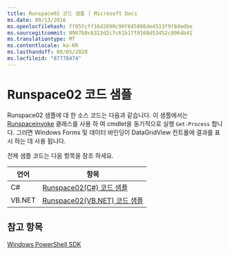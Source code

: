 ```yaml
---
title: Runspace02 코드 샘플 | Microsoft Docs
ms.date: 09/13/2016
ms.openlocfilehash: ff05fcff16d2890c90f645886de4513f9f8dedbe
ms.sourcegitcommit: 0907b8c6322d2c7c61b17f8168d53452c8964b41
ms.translationtype: MT
ms.contentlocale: ko-KR
ms.lasthandoff: 08/05/2020
ms.locfileid: "87778474"
---
```

# <a name="runspace02-code-samples"></a>Runspace02 코드 샘플

Runspace02 샘플에 대 한 소스 코드는 다음과 같습니다. 이 샘플에서는 [Runspaceinvoke](/dotnet/api/System.Management.Automation.RunspaceInvoke) 클래스를 사용 하 여 cmdlet을 동기적으로 실행 `Get-Process` 합니다. 그러면 Windows Forms 및 데이터 바인딩이 DataGridView 컨트롤에 결과를 표시 하는 데 사용 됩니다.

전체 샘플 코드는 다음 항목을 참조 하세요.

|언어|항목|
|--------------|-----------|
|C#|[Runspace02(C#) 코드 샘플](./runspace02-csharp-code-sample.md)|
|VB.NET|[Runspace02(VB.NET) 코드 샘플](./runspace02-vb-net-code-sample.md)|

## <a name="see-also"></a>참고 항목

[Windows PowerShell SDK](../windows-powershell-reference.md)
